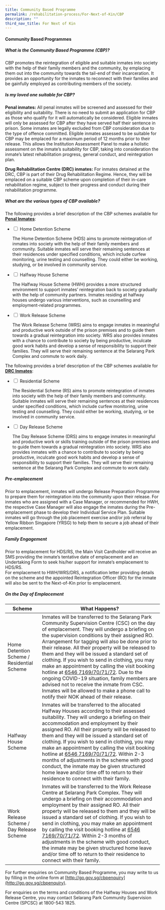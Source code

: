 ```yaml
---
title: Community Based Programme
permalink: /rehabilitation-process/For-Next-of-Kin/CBP
description: ""
third_nav_title: For Next of Kin
---
```

#### **Community Based Programmes**
##### What is the Community Based Programme (CBP)?
CBP promotes the reintegration of eligible and suitable inmates into society with the help of their family members and the community, by emplacing them out into the community towards the tail-end of their incarceration. It provides an opportunity for the inmates to reconnect with their families and be gainfully employed as contributing members of the society. 

##### Is my loved one suitable for CBP?

**Penal inmates:** All penal inmates will be screened and assessed for their eligibility and suitability. There is no need to submit an application for CBP as those who qualify for it will automatically be considered. Eligible inmates will only be assessed for CBP after they have served half their sentence in prison. Some inmates are legally excluded from CBP consideration due to the type of offence committed. Eligible inmates assessed to be suitable for CBP may be emplaced for a maximum period of 12 months prior to their release. This allows the Institution Assessment Panel to make a holistic assessment on the inmate’s suitability for CBP, taking into consideration the inmate’s latest rehabilitation progress, general conduct, and reintegration plan.

**Drug Rehabilitation Centre (DRC) inmates:** For inmates detained at the DRC, CBP is part of their Drug Rehabilitation Regime. Hence, they will be emplaced on a suitable CBP scheme upon completion of their in-care rehabilitation regime, subject to their progress and conduct during their rehabilitation programme. 

##### What are the various types of CBP available?
The following provides a brief description of the CBP schemes available for <Strong><u>Penal Inmates</u></Strong>:
<ul class="jekyllcodex_accordion">
  <li>
    <input type="checkbox" id="accordion1">
    <label for="accordion1">Home Detention Scheme </label>
    <div>
      <p>The Home Detention Scheme (HDS) aims to promote reintegration of inmates into society with the help of their family members and community. Suitable inmates will serve their remaining sentences at their residences under specified conditions, which include curfew monitoring, urine testing and counselling. They could either be working, studying, or be involved in community service. </p>
    </div>
	</li>  
  <li>
    <input type="checkbox" id="accordion2">
    <label for="accordion2">Halfway House Scheme</label>
    <div>
      <p>The Halfway House Scheme (HWH) provides a more structured environment to support inmates’ reintegration back to society gradually with the help of community partners. Inmates residing at halfway houses undergo various interventions, such as counselling and employment-related programmes. </p>
    </div>
  </li>
	<li>
    <input type="checkbox" id="accordion3">
    <label for="accordion3">Work Release Scheme</label>
    <div>
      <p>The Work Release Scheme (WRS) aims to engage inmates in meaningful and productive work outside of the prison premises and to guide them towards a gradual reintegration into society. WRS also provides inmates with a chance to contribute to society by being productive, inculcate good work habits and develop a sense of responsibility to support their families. They will serve their remaining sentence at the Selarang Park Complex and commute to work daily.</p>
    </div>
  </li>
	</ul>
	
The following provides a brief description of the CBP schemes available for <Strong><u>DRC Inmates</u></Strong>:
<ul class="jekyllcodex_accordion">
  <li>
    <input type="checkbox" id="accordion4">
    <label for="accordion4">Residential Scheme</label>
    <div>
      <p>The Residential Scheme (RS) aims to promote reintegration of inmates into society with the help of their family members and community. Suitable inmates will serve their remaining sentences at their residences under specified conditions, which include curfew monitoring, urine testing and counselling. They could either be working, studying, or be involved in community service. </p>
    </div>
	</li>  
  <li>
    <input type="checkbox" id="accordion5">
    <label for="accordion5">Day Release Scheme</label>
    <div>
      <p>The Day Release Scheme (DRS) aims to engage inmates in meaningful and productive work or skills training outside of the prison premises and to guide them towards a gradual reintegration into society. WRS also provides inmates with a chance to contribute to society by being productive, inculcate good work habits and develop a sense of responsibility to support their families. They will serve their remaining sentence at the Selarang Park Complex and commute to work daily.</p>
    </div>
  </li>
	</ul>

##### Pre-emplacement
Prior to emplacement, inmates will undergo Release Preparation Programme to prepare them for reintegration into the community upon their release. For inmates who are assigned with a Case Manager, or recommended for HWH, the respective Case Manager will also engage the inmates during the Pre-emplacement phase to develop their Individual Service Plan. Suitable inmates will go through the job placement exercise and/or job referral by Yellow Ribbon Singapore (YRSG) to help them to secure a job ahead of their emplacement. 

##### Family Engagement
Prior to emplacement for HDS/RS, the Main Visit Cardholder will receive an SMS providing the inmate’s tentative date of emplacement and an Undertaking Form to seek his/her support for inmate’s emplacement to HDS/RS. 
<br>For emplacement to HWH/WRS/DRS, a notification letter providing details on the scheme and the appointed Reintegration Officer (RO) for the inmate will also be sent to the Next-of-Kin prior to emplacement.

##### On the Day of Emplacement

| Scheme |What Happens?  | 
| -------- | -------- | 
| Home Detention Scheme / Residential Scheme  | Inmates will be transferred to the Selarang Park Community Supervision Centre (CSC) on the day of emplacement. They will undergo a briefing on the supervision conditions by their assigned RO. Arrangement for tagging will also be done prior to their release. All their property will be released to them and they will be issued a standard set of clothing. If you wish to send in clothing, you may make an appointment by calling the visit booking hotline at <u>6546 7169/70/71/72</u>. Due to the ongoing COVID-19 situation, family members are advised not to receive the inmate from CSC. Inmates will be allowed to make a phone call to notify their NOK ahead of their release.| 
| Halfway House Scheme  | Inmates will be transferred to the allocated Halfway Houses according to their assessed suitability. They will undergo a briefing on their accommodation and employment by their assigned RO. All their property will be released to them and they will be issued a standard set of clothing. If you wish to send in clothing, you may make an appointment by calling the visit booking hotline at <u>6546 7169/70/71/72</u>. Within 2-3 months of adjustments in the scheme with good conduct, the inmate may be given structured home leave and/or time off to return to their residence to connect with their family.| 
| Work Release Scheme / Day Release Scheme  | Inmates will be transferred to the Work Release Centre at Selarang Park Complex. They will undergo a briefing on their accommodation and employment by their assigned RO. All their property will be released to them and they will be issued a standard set of clothing. If you wish to send in clothing, you may make an appointment by calling the visit booking hotline at <u>6546 7169/70/71/72</u>. Within 2-3 months of adjustments in the scheme with good conduct, the inmate may be given structured home leave and/or time off to return to their residence to connect with their family.| 

For further enquiries on Community Based Programme, you may write to us by filling in the online form at [http://go.gov.sg/cbpenquiry](http://go.gov.sg/cbpenquiry).

For enquiries on the terms and conditions of the Halfway Houses and Work Release Centre, you may contact Selarang Park Community Supervision Centre (SPCSC) at 1800-543 1825.
